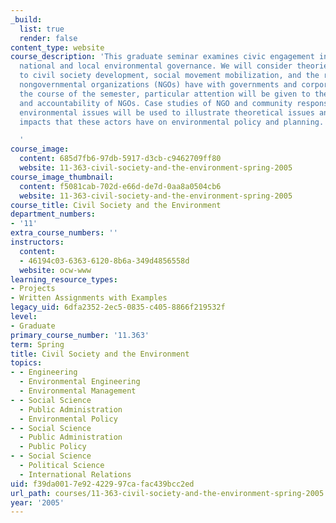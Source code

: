 ```yaml
---
_build:
  list: true
  render: false
content_type: website
course_description: 'This graduate seminar examines civic engagement in international,
  national and local environmental governance. We will consider theories pertaining
  to civil society development, social movement mobilization, and the relations that
  nongovernmental organizations (NGOs) have with governments and corporations. During
  the course of the semester, particular attention will be given to the legitimacy
  and accountability of NGOs. Case studies of NGO and community responses to specific
  environmental issues will be used to illustrate theoretical issues and assess the
  impacts that these actors have on environmental policy and planning.

  '
course_image:
  content: 685d7fb6-97db-5917-d3cb-c9462709ff80
  website: 11-363-civil-society-and-the-environment-spring-2005
course_image_thumbnail:
  content: f5081cab-702d-e66d-de7d-0aa8a0504cb6
  website: 11-363-civil-society-and-the-environment-spring-2005
course_title: Civil Society and the Environment
department_numbers:
- '11'
extra_course_numbers: ''
instructors:
  content:
  - 46194c03-6363-6120-8b6a-349d4856558d
  website: ocw-www
learning_resource_types:
- Projects
- Written Assignments with Examples
legacy_uid: 6dfa2352-2ec5-0835-c405-8866f219532f
level:
- Graduate
primary_course_number: '11.363'
term: Spring
title: Civil Society and the Environment
topics:
- - Engineering
  - Environmental Engineering
  - Environmental Management
- - Social Science
  - Public Administration
  - Environmental Policy
- - Social Science
  - Public Administration
  - Public Policy
- - Social Science
  - Political Science
  - International Relations
uid: f39da001-7e92-4229-97ca-fac439bcc2ed
url_path: courses/11-363-civil-society-and-the-environment-spring-2005
year: '2005'
---
```

